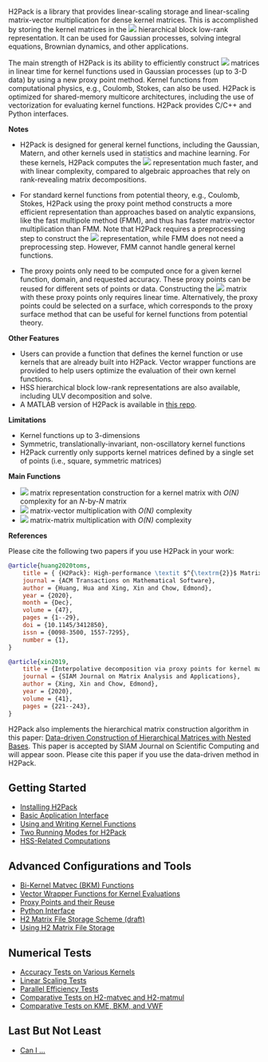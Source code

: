 H2Pack is a library that provides linear-scaling storage and
linear-scaling matrix-vector multiplication for dense kernel matrices.
This is accomplished by storing the kernel matrices in the
![](https://latex.codecogs.com/svg.latex?\mathcal{H}^2)
hierarchical block low-rank representation.  It can be used for
Gaussian processes, solving integral equations, Brownian dynamics,
and other applications.

The main strength of H2Pack is its ability to efficiently construct
![](https://latex.codecogs.com/svg.latex?\mathcal{H}^2) matrices 
in linear time for kernel functions used in Gaussian processes (up
to 3-D data) by using a new proxy point method.  Kernel functions from
computational physics, e.g., Coulomb, Stokes, can also be used.  H2Pack is
optimized for shared-memory multicore architectures, including the use
of vectorization for evaluating kernel functions.  H2Pack provides C/C++
and Python interfaces.

**Notes**

* H2Pack is designed for general kernel functions, including the Gaussian,
Matern, and other kernels used in statistics and machine learning. 
For these kernels, H2Pack computes the
![](https://latex.codecogs.com/svg.latex?\mathcal{H}^2) representation
much faster, and with linear complexity, compared to algebraic approaches
that rely on rank-revealing matrix decompositions.

* For standard kernel functions from potential theory, e.g., Coulomb, Stokes,
H2Pack using the proxy point method constructs a more efficient representation
than approaches based on analytic expansions, like the fast multipole method (FMM),
and thus has faster matrix-vector multiplication than FMM. Note that H2Pack requires
a preprocessing step to construct the
![](https://latex.codecogs.com/svg.latex?\mathcal{H}^2)
representation, while FMM does not need a preprocessing step.
However, FMM cannot handle general kernel functions.

* The proxy points only need to be computed once for a given kernel function, domain,
and requested accuracy. These proxy points can be reused for different sets
of points or data.
Constructing the ![](https://latex.codecogs.com/svg.latex?\mathcal{H}^2) matrix
with these proxy points only requires linear time.
Alternatively, the proxy points could be selected on a surface, which
corresponds to the proxy surface method that can be useful
for kernel functions from potential theory.

**Other Features**
* Users can provide a function that defines the kernel function
or use kernels that are already built into H2Pack.
Vector wrapper functions are provided to help users optimize
the evaluation of their own kernel functions.
* HSS hierarchical block low-rank representations are also available,
including ULV decomposition and solve.
* A MATLAB version of H2Pack is available in [this repo](https://github.com/xinxing02/H2Pack-Matlab).

**Limitations**

* Kernel functions up to 3-dimensions
* Symmetric, translationally-invariant, non-oscillatory kernel functions
* H2Pack currently only supports kernel matrices defined by
a single set of points (i.e., square, symmetric matrices)

**Main Functions**

* ![](https://latex.codecogs.com/svg.latex?\mathcal{H}^2) matrix representation construction for a kernel matrix with _O(N)_ complexity for an _N_-by-_N_ matrix
* ![](https://latex.codecogs.com/svg.latex?\mathcal{H}^2) matrix-vector multiplication with _O(N)_ complexity
* ![](https://latex.codecogs.com/svg.latex?\mathcal{H}^2) matrix-matrix  multiplication with _O(N)_ complexity

**References**

Please cite the following two papers if you use H2Pack in your work:

```bibtex
@article{huang2020toms,
    title = { {H2Pack}: High-performance \textit $^{\textrm{2}}$ Matrix Package for Kernel Matrices Using the Proxy Point Method },
    journal = {ACM Transactions on Mathematical Software},
    author = {Huang, Hua and Xing, Xin and Chow, Edmond},
    year = {2020},
    month = {Dec},
    volume = {47},
    pages = {1--29},
    doi = {10.1145/3412850},
    issn = {0098-3500, 1557-7295},
    number = {1},
}
```

```bibtex
@article{xin2019,
    title = {Interpolative decomposition via proxy points for kernel matrices},
    journal = {SIAM Journal on Matrix Analysis and Applications},
    author = {Xing, Xin and Chow, Edmond},
    year = {2020},
    volume = {41},
    pages = {221--243},
}
```

H2Pack also implements the hierarchical matrix construction algorithm in this paper: [Data-driven Construction of Hierarchical Matrices with Nested Bases](https://arxiv.org/pdf/2206.01885.pdf). This paper is accepted by SIAM Journal on Scientific Computing and will appear soon. Please cite this paper if you use the data-driven method in H2Pack.


## Getting Started

* [Installing H2Pack](https://github.com/scalable-matrix/H2Pack/wiki/Installing-H2Pack)
* [Basic Application Interface](https://github.com/scalable-matrix/H2Pack/wiki/Basic-Usage)
* [Using and Writing Kernel Functions](https://github.com/scalable-matrix/H2Pack/wiki/Using-and-Writing-Kernel-Functions) 
* [Two Running Modes for H2Pack](https://github.com/scalable-matrix/H2Pack/wiki/Two-Running-Modes-for-H2Pack)
* [HSS-Related Computations](https://github.com/scalable-matrix/H2Pack/wiki/HSS-Related-Computations)

## Advanced Configurations and Tools

* [Bi-Kernel Matvec (BKM) Functions](https://github.com/scalable-matrix/H2Pack/wiki/Bi-Kernel-Matvec-Functions)
* [Vector Wrapper Functions for Kernel Evaluations](https://github.com/scalable-matrix/H2Pack/wiki/Vector-Wrapper-Functions-For-Kernel-Evaluations)
* [Proxy Points and their Reuse](https://github.com/scalable-matrix/H2Pack/wiki/Proxy-Points-and-their-Reuse)
* [Python Interface](https://github.com/scalable-matrix/H2Pack/wiki/Using-H2Pack-in-Python)
* [H2 Matrix File Storage Scheme (draft)](https://github.com/scalable-matrix/H2Pack/wiki/H2-Matrix-File-Storage-Scheme)
* [Using H2 Matrix File Storage](https://github.com/scalable-matrix/H2Pack/wiki/Using-H2-Matrix-File-Storage)

## Numerical Tests

* [Accuracy Tests on Various Kernels](https://github.com/scalable-matrix/H2Pack/wiki/Accuracy-Tests-on-Various-Kernels)
* [Linear Scaling Tests](https://github.com/scalable-matrix/H2Pack/wiki/Linear-Scaling-Tests)
* [Parallel Efficiency Tests](https://github.com/scalable-matrix/H2Pack/wiki/Parallel-Efficiency-Tests)
* [Comparative Tests on H2-matvec and H2-matmul](https://github.com/scalable-matrix/H2Pack/wiki/Comparative-Tests-on-H2-matvec-and-H2-matmul)
* [Comparative Tests on KME, BKM, and VWF](https://github.com/scalable-matrix/H2Pack/wiki/Comparative-Tests-on-KME-BKM-and-VWF)

## Last But Not Least

* [Can I ...](https://github.com/scalable-matrix/H2Pack/wiki/Can-I)


